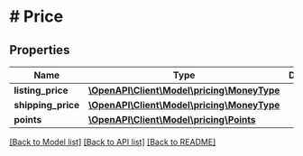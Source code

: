 # # Price

## Properties

Name | Type | Description | Notes
------------ | ------------- | ------------- | -------------
**listing_price** | [**\OpenAPI\Client\Model\pricing\MoneyType**](MoneyType.md) |  |
**shipping_price** | [**\OpenAPI\Client\Model\pricing\MoneyType**](MoneyType.md) |  | [optional]
**points** | [**\OpenAPI\Client\Model\pricing\Points**](Points.md) |  | [optional]

[[Back to Model list]](../../README.md#models) [[Back to API list]](../../README.md#endpoints) [[Back to README]](../../README.md)
